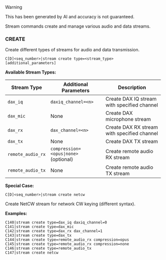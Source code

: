 > [!WARNING]
> This has been generated by AI and accuracy is not guaranteed.

Stream commands create and manage various audio and data streams.

### CREATE

Create different types of streams for audio and data transmission.

```
C[D]<seq_number>|stream create type=<stream_type> [additional_parameters]
```

**Available Stream Types:**

| Stream Type | Additional Parameters | Description |
|-------------|----------------------|-------------|
| `dax_iq` | `daxiq_channel=<n>` | Create DAX IQ stream with specified channel |
| `dax_mic` | None | Create DAX microphone stream |
| `dax_rx` | `dax_channel=<n>` | Create DAX RX stream with specified channel |
| `dax_tx` | None | Create DAX TX stream |
| `remote_audio_rx` | `compression=<opus\|none>` (optional) | Create remote audio RX stream |
| `remote_audio_tx` | None | Create remote audio TX stream |

**Special Case:**
```
C[D]<seq_number>|stream create netcw
```
Create NetCW stream for network CW keying (different syntax).

**Examples:**
```
C140|stream create type=dax_iq daxiq_channel=0
C141|stream create type=dax_mic
C142|stream create type=dax_rx dax_channel=1
C143|stream create type=dax_tx
C144|stream create type=remote_audio_rx compression=opus
C145|stream create type=remote_audio_rx compression=none
C146|stream create type=remote_audio_tx
C147|stream create netcw
```